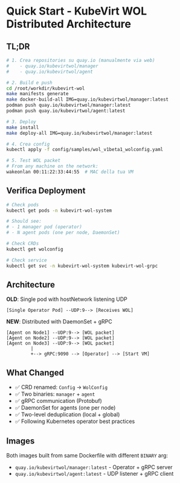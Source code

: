 # Quick Start - KubeVirt WOL Distributed Architecture

## TL;DR

```bash
# 1. Crea repositories su quay.io (manualmente via web)
#    - quay.io/kubevirtwol/manager
#    - quay.io/kubevirtwol/agent

# 2. Build e push
cd /root/workdir/kubevirt-wol
make manifests generate
make docker-build-all IMG=quay.io/kubevirtwol/manager:latest
podman push quay.io/kubevirtwol/manager:latest
podman push quay.io/kubevirtwol/agent:latest

# 3. Deploy
make install
make deploy-all IMG=quay.io/kubevirtwol/manager:latest

# 4. Crea config
kubectl apply -f config/samples/wol_v1beta1_wolconfig.yaml

# 5. Test WOL packet
# From any machine on the network:
wakeonlan 00:11:22:33:44:55  # MAC della tua VM
```

## Verifica Deployment

```bash
# Check pods
kubectl get pods -n kubevirt-wol-system

# Should see:
# - 1 manager pod (operator)
# - N agent pods (one per node, DaemonSet)

# Check CRDs
kubectl get wolconfig

# Check service
kubectl get svc -n kubevirt-wol-system kubevirt-wol-grpc
```

## Architecture

**OLD**: Single pod with hostNetwork listening UDP
```
[Single Operator Pod] --UDP:9--> [Receives WOL]
```

**NEW**: Distributed with DaemonSet + gRPC
```
[Agent on Node1] --UDP:9--> [WOL packet]
[Agent on Node2] --UDP:9--> [WOL packet]
[Agent on Node3] --UDP:9--> [WOL packet]
         |
         +--> gRPC:9090 --> [Operator] --> [Start VM]
```

## What Changed

- ✅ CRD renamed: `Config` → `WolConfig`  
- ✅ Two binaries: `manager` + `agent`
- ✅ gRPC communication (Protobuf)
- ✅ DaemonSet for agents (one per node)
- ✅ Two-level deduplication (local + global)
- ✅ Following Kubernetes operator best practices

## Images

Both images built from same Dockerfile with different `BINARY` arg:
- `quay.io/kubevirtwol/manager:latest` - Operator + gRPC server
- `quay.io/kubevirtwol/agent:latest` - UDP listener + gRPC client

